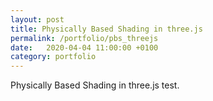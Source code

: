 ```yaml
---
layout: post
title: Physically Based Shading in three.js
permalink: /portfolio/pbs_threejs
date:   2020-04-04 11:00:00 +0100
category: portfolio
---
```


Physically Based Shading in three.js test.